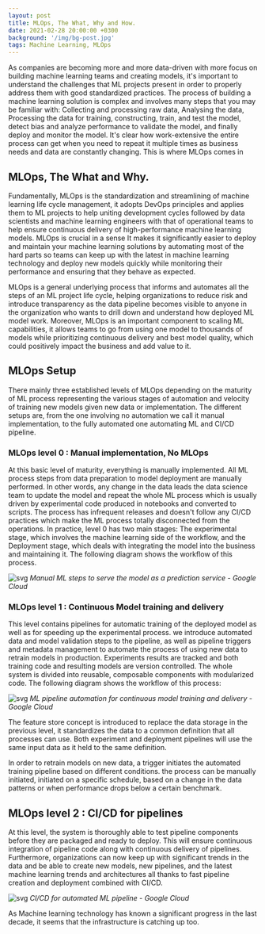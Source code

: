 ```yaml
---
layout: post
title: MLOps, The What, Why and How.
date: 2021-02-28 20:00:00 +0300
background: '/img/bg-post.jpg'
tags: Machine Learning, MLOps
---
```


As companies are becoming more and more data-driven with more focus on building machine learning teams and creating models, it's important to understand the challenges that ML projects present in order to properly address them with good standardized practices. The process of building a machine learning solution is complex and involves many steps that you may be familiar with: Collecting and processing raw data, Analysing the data, Processing the data for training, constructing, train, and test the model, detect bias and analyze performance to validate the model, and finally deploy and monitor the model. It's clear how work-extensive the entire process can get when you need to repeat it multiple times as business needs and data are constantly changing. This is where MLOps comes in

## MLOps, The What and Why.

Fundamentally, MLOps is the standardization and streamlining of machine learning life cycle management, it adopts DevOps principles and applies them to ML projects to help uniting development cycles followed by data scientists and machine learning engineers with that of operational teams to help ensure continuous delivery of high-performance machine learning models. MLOps is crucial in a sense It makes it significantly easier to deploy and maintain your machine learning solutions by automating most of the hard parts so teams can keep up with the latest in machine learning technology and deploy new models quickly while monitoring their performance and ensuring that they behave as expected.

MLOps is a general underlying process that informs and automates all the steps of an ML project life cycle, helping organizations to reduce risk and introduce transparency as the data pipeline becomes visible to anyone in the organization who wants to drill down and understand how deployed ML model work. Moreover, MLOps is an important component to scaling ML capabilities, it allows teams to go from using one model to thousands of models while prioritizing continuous delivery and best model quality, which could positively impact the business and add value to it.

## MLOps Setup

There mainly three established levels of MLOps depending on the maturity of ML process representing the various stages of automation and velocity of training new models given new data or implementation. The different setups are, from the one involving no automation we call it manual implementation,  to the fully automated one automating ML and CI/CD pipeline.

### MLOps level 0 : Manual implementation, No MLOps

At this basic level of maturity, everything is manually implemented. All ML process steps from data preparation to model deployment are manually performed. In other words, any change in the data leads the data science team to update the model and repeat the whole ML process which is usually driven by experimental code produced in notebooks and converted to scripts. The process has infrequent releases and doesn't follow any CI/CD practices which make the ML process totally disconnected from the operations. In practice, level 0 has two main stages: The experimental stage, which involves the machine learning side of the workflow, and the Deployment stage, which deals with integrating the model into the business and maintaining it. The following diagram shows the workflow of this process.

![svg](https://cloud.google.com/architecture/images/mlops-continuous-delivery-and-automation-pipelines-in-machine-learning-2-manual-ml.svg)
*Manual ML steps to serve the model as a prediction service - Google Cloud*



### MLOps level 1 : Continuous Model training and delivery

This level contains pipelines for automatic training of the deployed model as well as for speeding up the experimental process. we introduce automated data and model validation steps to the pipeline, as well as pipeline triggers and metadata management to automate the process of using new data to retrain models in production. Experiments results are tracked and both training code and resulting models are version controlled. The whole system is divided into reusable, composable components with modularized code. The following diagram shows the workflow of this process:

![svg](https://cloud.google.com/architecture/images/mlops-continuous-delivery-and-automation-pipelines-in-machine-learning-3-ml-automation-ct.svg)
*ML pipeline automation for continuous model training and delivery - Google Cloud*


The feature store concept is introduced to replace the data storage in the previous level, it standardizes the data to a common definition that all processes can use. Both experiment and deployment pipelines will use the same input data as it held to the same definition.

In order to retrain models on new data, a trigger initiates the automated training pipeline based on different conditions. the process can be manually initiated, initiated on a specific schedule, based on a change in the data patterns or when performance drops below a certain benchmark.

## MLOps level 2 : CI/CD for pipelines

At this level, the system is thoroughly able to test pipeline components before they are packaged and ready to deploy. This will ensure continuous integration of pipeline code along with continuous delivery of pipelines. Furthermore, organizations can now keep up with significant trends in the data and be able to create new models, new pipelines, and the latest machine learning trends and architectures all thanks to fast pipeline creation and deployment combined with CI/CD.

![svg](https://cloud.google.com/architecture/images/mlops-continuous-delivery-and-automation-pipelines-in-machine-learning-4-ml-automation-ci-cd.svg)
*CI/CD for automated ML pipeline - Google Cloud* 

As Machine learning technology has known a significant progress in the last decade, it seems that the infrastructure is catching up too.